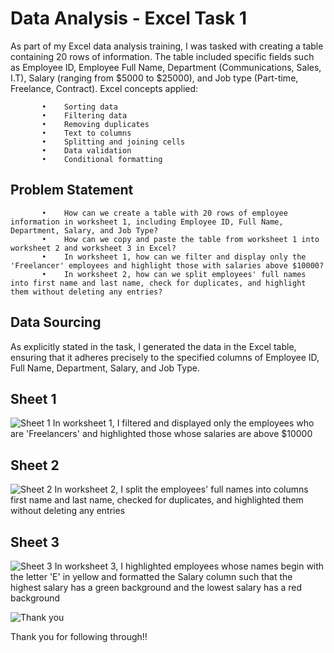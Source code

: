 # Data Analysis - Excel Task 1
As part of my Excel data analysis training, I was tasked with creating a table containing 20 rows of information. The table included specific fields such as Employee ID, Employee Full Name, Department (Communications, Sales, I.T), Salary (ranging from $5000 to $25000), and Job type (Part-time, Freelance, Contract). 
Excel concepts applied:

           •	Sorting data 
           •	Filtering data
           •	Removing duplicates
           •	Text to columns
           •	Splitting and joining cells
           •	Data validation
           •	Conditional formatting

## Problem Statement
	
           •	How can we create a table with 20 rows of employee information in worksheet 1, including Employee ID, Full Name, Department, Salary, and Job Type?
           •	How can we copy and paste the table from worksheet 1 into worksheet 2 and worksheet 3 in Excel?
           •	In worksheet 1, how can we filter and display only the 'Freelancer' employees and highlight those with salaries above $10000?
           •	In worksheet 2, how can we split employees' full names into first name and last name, check for duplicates, and highlight them without deleting any entries?

## Data Sourcing
As explicitly stated in the task, I generated the data in the Excel table, ensuring that it adheres precisely to the specified columns of Employee ID, Full Name, Department, Salary, and Job Type.

## Sheet 1
![Sheet 1](https://github.com/caidhlix/Data-Analysis---Excel/assets/147835392/1c3e3491-30fc-488b-b4bf-65de7f679907)
In worksheet 1, I filtered and displayed only the employees who are 'Freelancers' and highlighted those whose salaries are above $10000

## Sheet 2
![Sheet 2](https://github.com/caidhlix/Data-Analysis---Excel/assets/147835392/56175c0e-4dbe-4006-85b2-4f3c3429680a)
In worksheet 2, I split the employees' full names into columns first name and last name, checked for duplicates, and highlighted them without deleting any entries

## Sheet 3
![Sheet 3](https://github.com/caidhlix/Data-Analysis---Excel/assets/147835392/c70b6f0d-9bd7-48e4-aef1-3bea0798ca01)
In worksheet 3, I highlighted employees whose names begin with the letter 'E' in yellow and formatted the Salary column such that the highest salary has a green background and the lowest salary has a red background

![Thank you](https://github.com/caidhlix/Data-Analysis---Excel/assets/147835392/864de83b-d0e6-4b99-aa26-e407cde5746d)

Thank you for following through!!










